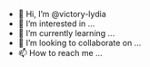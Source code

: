 - 👋 Hi, I’m @victory-lydia
- 👀 I’m interested in ...
- 🌱 I’m currently learning ...
- 💞️ I’m looking to collaborate on ...
- 📫 How to reach me ...

<!---
victory-lydia/victory-lydia is a ✨ special ✨ repository because its `README.md` (this file) appears on your GitHub profile.
You can click the Preview link to take a look at your changes.
--->
